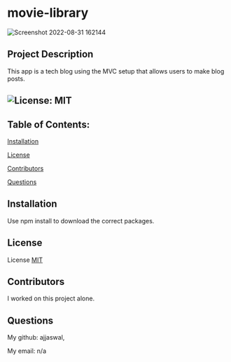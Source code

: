 # movie-library

![Screenshot 2022-08-31 162144](https://user-images.githubusercontent.com/102101481/187775107-749a2877-be07-4997-9fa1-89c684d900d0.png)

##  Project Description
This app is a tech blog using the MVC setup that allows users to make blog posts. 


## ![License: MIT](https://img.shields.io/badge/License-MIT-yellow.svg)
  
  ## Table of Contents:

  [Installation](#installation)

  [License](#license)

  [Contributors](#contributors)

  [Questions](#questions)
  
  ## Installation
  Use npm install to download the correct packages.   
  
  ## License

  License [MIT](https://choosealicense.com/licenses/mit/)
  
  ## Contributors
  I worked on this project alone.
  
  ## Questions
  My github: ajjaswal,
  
  My email: n/a

